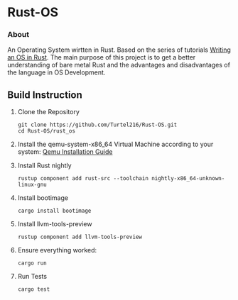 # Rust-OS

### About

An Operating System wirtten in Rust. Based on the series of tutorials [Writing an OS in Rust](https://os.phil-opp.com/). The main purpose of this project is to get a better understanding of bare metal Rust and the advantages and disadvantages of the language in OS Development.

## Build Instruction

1. Clone the Repository

    ```
    git clone https://github.com/Turtel216/Rust-OS.git
    cd Rust-OS/rust_os
    ```

2. Install the qemu-system-x86_64 Virtual Machine according to your system: [Qemu Installation Guide](https://www.qemu.org/download/#linux)

3. Install Rust nightly

    ```
    rustup component add rust-src --toolchain nightly-x86_64-unknown-linux-gnu
    ```

4. Install bootimage

    ```
    cargo install bootimage
    ```

5. Install llvm-tools-preview

    ```
    rustup component add llvm-tools-preview
    ```

6. Ensure everything worked:

    ```
    cargo run
    ```

7. Run Tests

    ```
    cargo test
    ```
